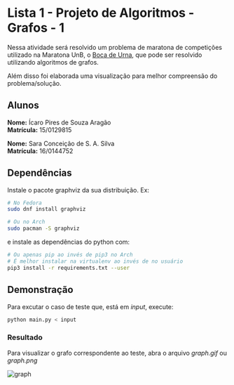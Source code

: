# Lista 1 - Projeto de Algoritmos - Grafos - 1

Nessa atividade será resolvido um problema de maratona de competições utilizado
na Maratona UnB, o [Boca de Urna](https://codeforces.com/group/btcK4I5D5f/contest/244688/problem/C),
que pode ser resolvido utilizando algoritmos de grafos.

Além disso foi elaborada uma visualização para melhor compreensão do problema/solução.

## Alunos

**Nome:** Ícaro Pires de Souza Aragão<br>
**Matrícula:** 15/0129815

**Nome:** Sara Conceição de S. A. Silva<br>
**Matrícula:** 16/0144752

## Dependências

Instale o pacote graphviz da sua distribuição. Ex:

``` sh
# No Fedora
sudo dnf install graphviz

# Ou no Arch
sudo pacman -S graphviz
```

e instale as dependências do python com:

``` sh
# Ou apenas pip ao invés de pip3 no Arch
# É melhor instalar na virtualenv ao invés de no usuário
pip3 install -r requirements.txt --user
```

## Demonstração

Para excutar o caso de teste que, está em *input*, execute:

``` sh
python main.py < input
```

### Resultado

Para visualizar o grafo correspondente ao teste, abra o arquivo *graph.gif* ou *graph.png*

![graph](./graph.gif)

